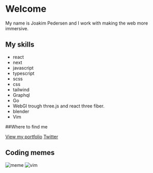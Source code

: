 
# Welcome

My name is Joakim Pedersen and I work with making the web more immersive. 

## My skills
- react
- next
- javascript
- typescript
- scss
- css
- tailwind
- Graphql
- Go
- WebGl trough three.js and react three fiber.
- blender
- Vim

##Where to find me

[View my portfolio](https://pedersen.codes/)
[Twitter](https://twitter.com/devJoakim)

## Coding memes
![meme](https://i.redd.it/6flrsbbukmn91.jpg)
![vim](https://camo.githubusercontent.com/091db1f1b66e926f243d07583576fa74292a133f493e709dfa98b50edc577f27/68747470733a2f2f692e726564642e69742f6175716d67743462387a6d31312e706e67)

